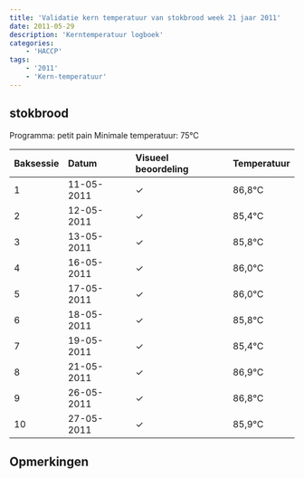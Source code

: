 ```yaml
---
title: 'Validatie kern temperatuur van stokbrood week 21 jaar 2011'
date: 2011-05-29
description: 'Kerntemperatuur logboek'
categories:
    - 'HACCP'
tags:
    - '2011'
    - 'Kern-temperatuur'
---
```


## stokbrood

Programma: petit pain
Minimale temperatuur: 75°C

| Baksessie | Datum | Visueel beoordeling | Temperatuur |
|:---|:---|:---|:---|
| 1 | 11-05-2011 | &check; | 86,8°C |
| 2 | 12-05-2011 | &check; | 85,4°C |
| 3 | 13-05-2011 | &check; | 85,8°C |
| 4 | 16-05-2011 | &check; | 86,0°C |
| 5 | 17-05-2011 | &check; | 86,0°C |
| 6 | 18-05-2011 | &check; | 85,8°C |
| 7 | 19-05-2011 | &check; | 85,4°C |
| 8 | 21-05-2011 | &check; | 86,9°C |
| 9 | 26-05-2011 | &check; | 86,8°C |
| 10 | 27-05-2011 | &check; | 85,9°C |

## Opmerkingen



